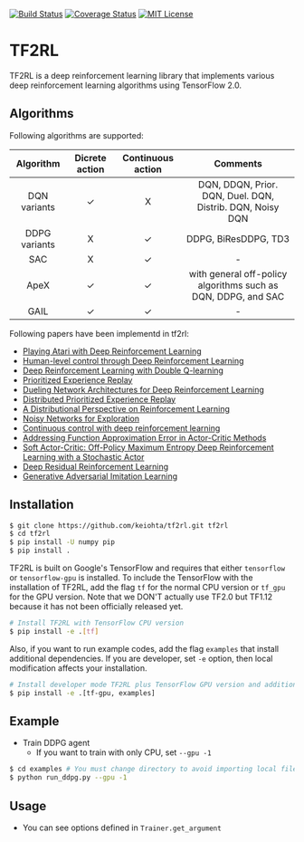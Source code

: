 [![Build Status](https://travis-ci.org/keiohta/tf2rl.svg?branch=master)](https://travis-ci.org/keiohta/tf2rl)
[![Coverage Status](https://coveralls.io/repos/github/keiohta/tf2rl/badge.svg)](https://coveralls.io/github/keiohta/tf2rl)
[![MIT License](http://img.shields.io/badge/license-MIT-blue.svg?style=flat)](LICENSE)

# TF2RL
TF2RL is a deep reinforcement learning library that implements various deep reinforcement learning algorithms using TensorFlow 2.0.

## Algorithms
Following algorithms are supported:

|   Algorithm   | Dicrete action | Continuous action |                           Comments                           |
| :-----------: | :------------: | :---------------: | :----------------------------------------------------------: |
| DQN variants  |       ✓        |         X         |  DQN, DDQN, Prior. DQN, Duel. DQN, Distrib. DQN, Noisy DQN   |
| DDPG variants |       X        |         ✓         |                     DDPG, BiResDDPG, TD3                     |
|      SAC      |       X        |         ✓         |                              -                               |
|     ApeX      |       ✓        |         ✓         | with general off-policy algorithms such as DQN, DDPG, and SAC |
|     GAIL      |       ✓        |         ✓         |                              -                               |

Following papers have been implementd in tf2rl:

- [Playing Atari with Deep Reinforcement Learning](https://www.cs.toronto.edu/~vmnih/docs/dqn.pdf)
- [Human-level control through Deep Reinforcement Learning](https://storage.googleapis.com/deepmind-media/dqn/DQNNaturePaper.pdf)
- [Deep Reinforcement Learning with Double Q-learning](https://arxiv.org/abs/1509.06461)
- [Prioritized Experience Replay](https://arxiv.org/abs/1511.05952)
- [Dueling Network Architectures for Deep Reinforcement Learning](https://arxiv.org/abs/1511.06581)
- [Distributed Prioritized Experience Replay](<https://arxiv.org/abs/1803.00933>)
- [A Distributional Perspective on Reinforcement Learning](<https://arxiv.org/abs/1707.06887>)
- [Noisy Networks for Exploration](<https://arxiv.org/abs/1706.10295>)
- [Continuous control with deep reinforcement learning](https://arxiv.org/abs/1509.02971)
- [Addressing Function Approximation Error in Actor-Critic Methods](<https://arxiv.org/abs/1802.09477>)
- [Soft Actor-Critic: Off-Policy Maximum Entropy Deep Reinforcement Learning with a Stochastic Actor](<https://arxiv.org/abs/1801.01290>)
- [Deep Residual Reinforcement Learning](<https://arxiv.org/abs/1905.01072>)
- [Generative Adversarial Imitation Learning](<https://arxiv.org/abs/1606.03476>)



## Installation
```bash
$ git clone https://github.com/keiohta/tf2rl.git tf2rl
$ cd tf2rl
$ pip install -U numpy pip
$ pip install .
```

TF2RL is built on Google's TensorFlow and requires that either `tensorflow` or `tensorflow-gpu` is installed.
To include the TensorFlow with the installation of TF2RL, add the flag `tf` for the normal CPU version or `tf_gpu` for the GPU version.
Note that we DON'T actually use TF2.0 but TF1.12 because it has not been officially released yet.
```bash
# Install TF2RL with TensorFlow CPU version
$ pip install -e .[tf]
```

Also, if you want to run example codes, add the flag `examples` that install additional dependencies.
If you are developer, set `-e` option, then local modification affects your installation.
```bash
# Install developer mode TF2RL plus TensorFlow GPU version and additional dependencies to run examples
$ pip install -e .[tf-gpu, examples]
```

## Example
- Train DDPG agent
  - If you want to train with only CPU, set `--gpu -1`

```bash
$ cd examples # You must change directory to avoid importing local files.
$ python run_ddpg.py --gpu -1
```

## Usage
- You can see options defined in `Trainer.get_argument`

